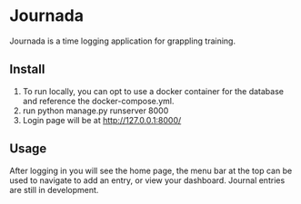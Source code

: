 # Journada

Journada is a time logging application for grappling training. 

## Install
1. To run locally, you can opt to use a docker container for the database and reference the docker-compose.yml. 
2. run python manage.py runserver 8000
3. Login page will be at http://127.0.0.1:8000/

## Usage

After logging in you will see the home page, the menu bar at the top can be used to navigate to add an entry, or view your dashboard. Journal entries are still in development. 






